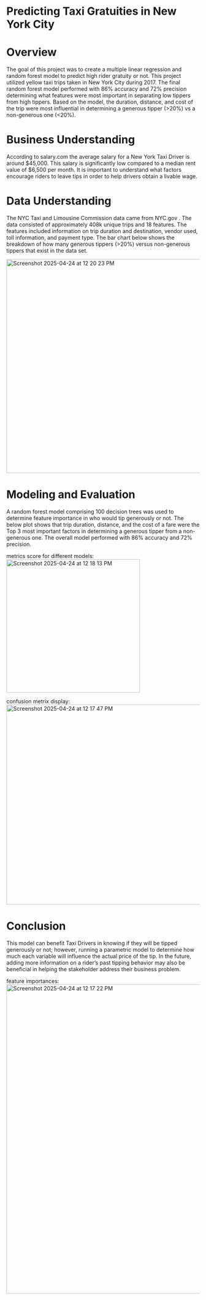 # Predicting Taxi Gratuities in New York City

# Overview 
The goal of this project was to create a multiple linear regression and random forest model to predict high rider gratuity or not. This project utilized yellow taxi trips taken in New York City during 2017. The final random forest model performed with 86% accuracy and 72% precision determining what features were most important in separating low tippers from high tippers. Based on the model, the duration, distance, and cost of the trip were most influential in determining a generous tipper (>20%) vs a non-generous one (<20%). 

# Business Understanding 

According to salary.com the average salary for a New York Taxi Driver is around $45,000. This salary is significantly low compared to a median rent value of $6,500 per month. It is important to understand what factors encourage riders to leave tips in order to help drivers obtain a livable wage. 

# Data Understanding

The NYC Taxi and Limousine Commission data came from NYC.gov
. The data consisted of approximately 408k unique trips and 18 features. The features included information on trip duration and destination, vendor used, toll information, and payment type. The bar chart below shows the breakdown of how many generous tippers (>20%) versus non-generous tippers that exist in the data set. 

<img width="558" alt="Screenshot 2025-04-24 at 12 20 23 PM" src="https://github.com/user-attachments/assets/c3eafba9-046c-4fdd-920f-9a6ebe0a4136" />


# Modeling and Evaluation 

A random forest model comprising 100 decision trees was used to determine feature importance in who would tip generously or not. The below plot shows that trip duration, distance, and the cost of a fare were the Top 3 most important factors in determining a generous tipper from a non-generous one. The overall model performed with 86% accuracy and 72% precision.

metrics score for different models:
<img width="348" alt="Screenshot 2025-04-24 at 12 18 13 PM" src="https://github.com/user-attachments/assets/0e14e722-ab7a-45fb-812b-bc287fc0f5e7" />

confusion metrix display:
<img width="522" alt="Screenshot 2025-04-24 at 12 17 47 PM" src="https://github.com/user-attachments/assets/bf3f554f-ed9b-4b91-94d2-65550fcc4f30" />


# Conclusion

This model can benefit Taxi Drivers in knowing if they will be tipped generously or not; however, running a parametric model to determine how much each variable will influence the actual price of the tip. In the future, adding more information on a rider’s past tipping behavior may also be beneficial in helping the stakeholder address their business problem.

feature importances:
<img width="807" alt="Screenshot 2025-04-24 at 12 17 22 PM" src="https://github.com/user-attachments/assets/6a5d6393-d832-4577-a946-6888d5b4c5d5" />


